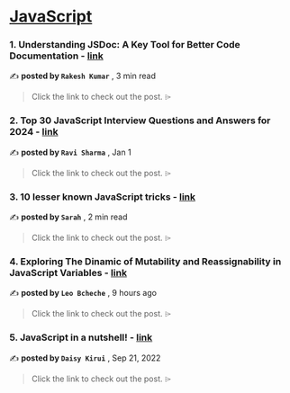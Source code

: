 
<h1><a href=https://medium.com/tag/javascript-development/recommended target="_blank" rel="noopener noreferrer">JavaScript</a></h1>
<h3>1. Understanding JSDoc: A Key Tool for Better Code Documentation - <a href=https://medium.com/@rakeshkumar-42819/understanding-jsdoc-a-key-tool-for-better-code-documentation-d80f24561da1?source=tag_recommended_feed---------0-84----------javascript_development----------a617987e_b39e_4027_a2d2_beb1bcf94262------- target="_blank" rel="noopener noreferrer">link</a></h3>

✍️ **posted by `Rakesh Kumar`** <date> , 3 min read</date>

<blockquote>Click the link to check out the post. ⌲</blockquote>

<h3>2. Top 30 JavaScript Interview Questions and Answers for 2024 - <a href=https://medium.com/@javascriptcentric/top-30-javascript-interview-questions-and-answers-for-2024-7f1e2d1d0638?source=tag_recommended_feed---------1-107----------javascript_development----------a617987e_b39e_4027_a2d2_beb1bcf94262------- target="_blank" rel="noopener noreferrer">link</a></h3>

✍️ **posted by `Ravi Sharma`** <date> , Jan 1</date>

<blockquote>Click the link to check out the post. ⌲</blockquote>

<h3>3. 10 lesser known JavaScript tricks - <a href=https://medium.com/@creativebyte/10-lesser-known-javascript-tricks-a90659e78013?source=tag_recommended_feed---------2-85----------javascript_development----------a617987e_b39e_4027_a2d2_beb1bcf94262------- target="_blank" rel="noopener noreferrer">link</a></h3>

✍️ **posted by `Sarah`** <date> , 2 min read</date>

<blockquote>Click the link to check out the post. ⌲</blockquote>

<h3>4. Exploring The Dinamic of Mutability and Reassignability in JavaScript Variables - <a href=https://medium.com/@leobcheche/exploring-the-dinamic-of-mutability-and-reassignability-in-javascript-variables-8cd27924198f?source=tag_recommended_feed---------3-84----------javascript_development----------a617987e_b39e_4027_a2d2_beb1bcf94262------- target="_blank" rel="noopener noreferrer">link</a></h3>

✍️ **posted by `Leo Bcheche`** <date> , 9 hours ago</date>

<blockquote>Click the link to check out the post. ⌲</blockquote>

<h3>5. JavaScript in a nutshell! - <a href=https://medium.com/@daisykirui/javascript-in-a-nutshell-669dab5b6e78?source=tag_recommended_feed---------4-107----------javascript_development----------a617987e_b39e_4027_a2d2_beb1bcf94262------- target="_blank" rel="noopener noreferrer">link</a></h3>

✍️ **posted by `Daisy Kirui`** <date> , Sep 21, 2022</date>

<blockquote>Click the link to check out the post. ⌲</blockquote>

